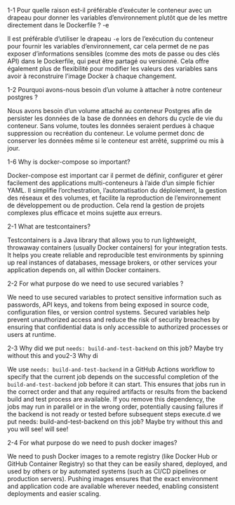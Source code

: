 1-1 Pour quelle raison est-il préférable d’exécuter le conteneur avec un drapeau pour donner les variables d’environnement plutôt que de les mettre directement dans le Dockerfile ? -e

Il est préférable d’utiliser le drapeau `-e` lors de l’exécution du conteneur pour fournir les variables d’environnement, car cela permet de ne pas exposer d’informations sensibles (comme des mots de passe ou des clés API) dans le Dockerfile, qui peut être partagé ou versionné. Cela offre également plus de flexibilité pour modifier les valeurs des variables sans avoir à reconstruire l’image Docker à chaque changement.

1-2 Pourquoi avons-nous besoin d’un volume à attacher à notre conteneur postgres ?

Nous avons besoin d’un volume attaché au conteneur Postgres afin de persister les données de la base de données en dehors du cycle de vie du conteneur. Sans volume, toutes les données seraient perdues à chaque suppression ou recréation du conteneur. Le volume permet donc de conserver les données même si le conteneur est arrêté, supprimé ou mis à jour.

1-6 Why is docker-compose so important?

Docker-compose est important car il permet de définir, configurer et gérer facilement des applications multi-conteneurs à l’aide d’un simple fichier YAML. Il simplifie l’orchestration, l’automatisation du déploiement, la gestion des réseaux et des volumes, et facilite la reproduction de l’environnement de développement ou de production. Cela rend la gestion de projets complexes plus efficace et moins sujette aux erreurs.

2-1 What are testcontainers?

Testcontainers is a Java library that allows you to run lightweight, throwaway containers (usually Docker containers) for your integration tests. It helps you create reliable and reproducible test environments by spinning up real instances of databases, message brokers, or other services your application depends on, all within Docker containers.

2-2 For what purpose do we need to use secured variables ?

We need to use secured variables to protect sensitive information such as passwords, API keys, and tokens from being exposed in source code, configuration files, or version control systems. Secured variables help prevent unauthorized access and reduce the risk of security breaches by ensuring that confidential data is only accessible to authorized processes or users at runtime.

2-3 Why did we put `needs: build-and-test-backend` on this job? Maybe try without this and you2-3 Why di

We use `needs: build-and-test-backend` in a GitHub Actions workflow to specify that the current job depends on the successful completion of the `build-and-test-backend` job before it can start. This ensures that jobs run in the correct order and that any required artifacts or results from the backend build and test process are available. If you remove this dependency, the jobs may run in parallel or in the wrong order, potentially causing failures if the backend is not ready or tested before subsequent steps execute.d we put needs: build-and-test-backend on this job? Maybe try without this and you will see! will see!

2-4 For what purpose do we need to push docker images?

We need to push Docker images to a remote registry (like Docker Hub or GitHub Container Registry) so that they can be easily shared, deployed, and used by others or by automated systems (such as CI/CD pipelines or production servers). Pushing images ensures that the exact environment and application code are available wherever needed, enabling consistent deployments and easier scaling.